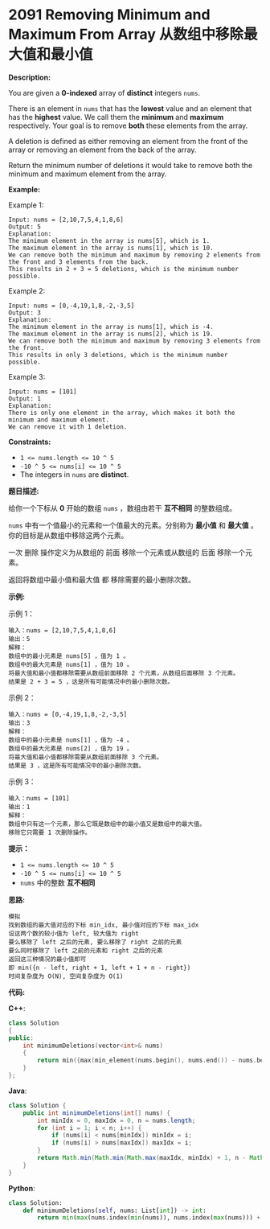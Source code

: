 # 2091 Removing Minimum and Maximum From Array 从数组中移除最大值和最小值

__Description:__

You are given a __0-indexed__ array of __distinct__ integers `nums`.

There is an element in `nums` that has the __lowest__ value and an element that has the __highest__ value. We call them the __minimum__ and __maximum__ respectively. Your goal is to remove __both__ these elements from the array.

A deletion is defined as either removing an element from the front of the array or removing an element from the back of the array.

Return the minimum number of deletions it would take to remove both the minimum and maximum element from the array.

__Example:__

Example 1:

```text
Input: nums = [2,10,7,5,4,1,8,6]
Output: 5
Explanation: 
The minimum element in the array is nums[5], which is 1.
The maximum element in the array is nums[1], which is 10.
We can remove both the minimum and maximum by removing 2 elements from the front and 3 elements from the back.
This results in 2 + 3 = 5 deletions, which is the minimum number possible.
```

Example 2:

```text
Input: nums = [0,-4,19,1,8,-2,-3,5]
Output: 3
Explanation: 
The minimum element in the array is nums[1], which is -4.
The maximum element in the array is nums[2], which is 19.
We can remove both the minimum and maximum by removing 3 elements from the front.
This results in only 3 deletions, which is the minimum number possible.
```

Example 3:

```text
Input: nums = [101]
Output: 1
Explanation:  
There is only one element in the array, which makes it both the minimum and maximum element.
We can remove it with 1 deletion.
```

__Constraints:__

- `1 <= nums.length <= 10 ^ 5`
- `-10 ^ 5 <= nums[i] <= 10 ^ 5`
- The integers in `nums` are __distinct__.

__题目描述:__

给你一个下标从 __0__ 开始的数组 `nums` ，数组由若干 __互不相同__ 的整数组成。

`nums` 中有一个值最小的元素和一个值最大的元素。分别称为 __最小值__ 和 __最大值__ 。你的目标是从数组中移除这两个元素。

一次 删除 操作定义为从数组的 前面 移除一个元素或从数组的 后面 移除一个元素。

返回将数组中最小值和最大值 都 移除需要的最小删除次数。

__示例:__

示例 1：

```text
输入：nums = [2,10,7,5,4,1,8,6]
输出：5
解释：
数组中的最小元素是 nums[5] ，值为 1 。
数组中的最大元素是 nums[1] ，值为 10 。
将最大值和最小值都移除需要从数组前面移除 2 个元素，从数组后面移除 3 个元素。
结果是 2 + 3 = 5 ，这是所有可能情况中的最小删除次数。
```

示例 2：

```text
输入：nums = [0,-4,19,1,8,-2,-3,5]
输出：3
解释：
数组中的最小元素是 nums[1] ，值为 -4 。
数组中的最大元素是 nums[2] ，值为 19 。
将最大值和最小值都移除需要从数组前面移除 3 个元素。
结果是 3 ，这是所有可能情况中的最小删除次数。
```

示例 3：

```text
输入：nums = [101]
输出：1
解释：
数组中只有这一个元素，那么它既是数组中的最小值又是数组中的最大值。
移除它只需要 1 次删除操作。
```

__提示：__

- `1 <= nums.length <= 10 ^ 5`
- `-10 ^ 5 <= nums[i] <= 10 ^ 5`
- `nums` 中的整数 __互不相同__

__思路:__

```text
模拟
找到数组的最大值对应的下标 min_idx, 最小值对应的下标 max_idx
设这两个数的较小值为 left, 较大值为 right
要么移除了 left 之后的元素, 要么移除了 right 之前的元素
要么同时移除了 left 之前的元素和 right 之后的元素
返回这三种情况的最小值即可
即 min({n - left, right + 1, left + 1 + n - right})
时间复杂度为 O(N), 空间复杂度为 O(1)
```

__代码:__

__C++__:

```C++
class Solution 
{
public:
    int minimumDeletions(vector<int>& nums) 
    {
        return min({max(min_element(nums.begin(), nums.end()) - nums.begin(), max_element(nums.begin(), nums.end()) - nums.begin()) + 1, (int)nums.size() - min(min_element(nums.begin(), nums.end()) - nums.begin(), max_element(nums.begin(), nums.end()) - nums.begin()), min(min_element(nums.begin(), nums.end()) - nums.begin(), max_element(nums.begin(), nums.end()) - nums.begin()) + 1 + (int)nums.size() - max(min_element(nums.begin(), nums.end()) - nums.begin(), max_element(nums.begin(), nums.end()) - nums.begin())});
    }
};
```

__Java__:

```Java
class Solution {
    public int minimumDeletions(int[] nums) {
        int minIdx = 0, maxIdx = 0, n = nums.length;
        for (int i = 1; i < n; i++) {
            if (nums[i] < nums[minIdx]) minIdx = i;
            if (nums[i] > nums[maxIdx]) maxIdx = i;
        }
        return Math.min(Math.min(Math.max(maxIdx, minIdx) + 1, n - Math.min(maxIdx, minIdx)), Math.min(maxIdx, minIdx) + 1 + n - Math.max(maxIdx, minIdx));
    }
}
```

__Python__:

```Python
class Solution:
    def minimumDeletions(self, nums: List[int]) -> int:
        return min(max(nums.index(min(nums)), nums.index(max(nums))) + 1, len(nums) - min(nums.index(min(nums)), nums.index(max(nums))), min(nums.index(min(nums)), nums.index(max(nums))) + 1 + len(nums) - max(nums.index(min(nums)), nums.index(max(nums))))
```

